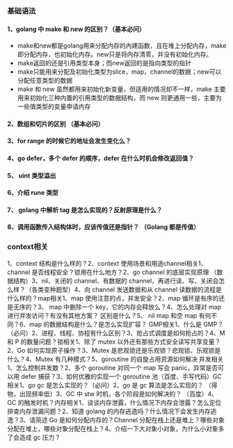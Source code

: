 ### 基础语法
#### 1、golang 中 make 和 new 的区别？（基本必问）
* make和new都是golang用来分配内存的內建函数，且在堆上分配内存，make 即分配内存，也初始化内存。new只是将内存清零，并没有初始化内存。
* make返回的还是引用类型本身；而new返回的是指向类型的指针
* make只能用来分配及初始化类型为slice，map，channel的数据；new可以分配任意类型的数据
* make 和 new 虽然都用来初始化新变量，但适用的情况却不一样，make 主要用来初始化三种内置的引用类型的数据结构，而 new 则更通用一些，主要为一些值类型的变量申请内存

#### 2、数组和切片的区别 （基本必问）
#### 3、for range 的时候它的地址会发生变化么？
#### 4、go defer，多个 defer 的顺序，defer 在什么时机会修改返回值？
#### 5、 uint 类型溢出
#### 6、介绍 rune 类型
#### 7、 golang 中解析 tag 是怎么实现的？反射原理是什么？
#### 8、调用函数传入结构体时，应该传值还是指针？ （Golang 都是传值）

### context相关
1、context 结构是什么样的？2、context 使用场景和用途channel相关1、channel 是否线程安全？锁用在什么地方？2、go channel 的底层实现原理 （数据结构）3、nil、关闭的 channel、有数据的 channel，再进行读、写、关闭会怎么样？（各类变种题型）4、向 channel 发送数据和从 channel 读数据的流程是什么样的？map相关1、map 使用注意的点，并发安全？2、map 循环是有序的还是无序的？3、 map 中删除一个 key，它的内存会释放么？4、怎么处理对 map 进行并发访问？有没有其他方案？ 区别是什么？5、 nil map 和空 map 有何不同？6、map 的数据结构是什么？是怎么实现扩容？ GMP相关1、什么是 GMP？（必问）2、进程、线程、协程有什么区别？3、抢占式调度是如何抢占的？4、M 和 P 的数量问题？锁相关1、除了 mutex 以外还有那些方式安全读写共享变量？2、Go 如何实现原子操作？3、Mutex 是悲观锁还是乐观锁？悲观锁、乐观锁是什么？4、Mutex 有几种模式？5、goroutine 的自旋占用资源如何解决 并发相关1、怎么控制并发数？2、多个 goroutine 对同一个 map 写会 panic，异常是否可以用 defer 捕获？3、如何优雅的实现一个 goroutine 池（百度、手写代码）GC相关1、go gc 是怎么实现的？（必问）2、go 是 gc 算法是怎么实现的？ （得物，出现频率低）3、GC 中 stw 时机，各个阶段是如何解决的？ （百度）4、GC 的触发时机？内存相关1、谈谈内存泄露，什么情况下内存会泄露？怎么定位排查内存泄漏问题？2、知道 golang 的内存逃逸吗？什么情况下会发生内存逃逸？3、请简述 Go 是如何分配内存的？Channel 分配在栈上还是堆上？哪些对象分配在堆上，哪些对象分配在栈上？4、介绍一下大对象小对象，为什么小对象多了会造成 gc 压力？



